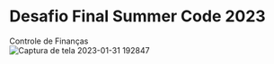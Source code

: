 # Desafio Final Summer Code 2023
Controle de Finanças <br>
![Captura de tela 2023-01-31 192847](https://user-images.githubusercontent.com/121211644/215897610-cf0e1dbb-994e-4ce7-ab4a-d176a91d3c2d.png)

